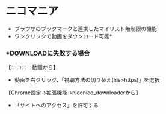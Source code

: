 # ニコマニア
- ブラウザのブックマークと連携したマイリスト無制限の機能
- ワンクリックで動画をダウンロード可能*


### *DOWNLOADに失敗する場合
【ニコニコ動画から】
- 動画を右クリック、「視聴方法の切り替え(hls>https)」を選択

【Chrome設定->拡張機能->niconico_downloaderから】
- 「サイトへのアクセス」を許可する